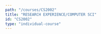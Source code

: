 ```yaml
---
path: "/courses/CS2002"
title: "RESEARCH EXPERIENCE/COMPUTER SCI"
id: "CS2002"
type: "individual-course"
---
```

